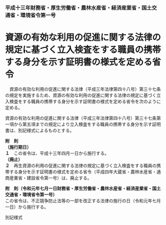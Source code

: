 ### 平成十三年財務省・厚生労働省・農林水産省・経済産業省・国土交通省・環境省令第一号  
# 資源の有効な利用の促進に関する法律の規定に基づく立入検査をする職員の携帯する身分を示す証明書の様式を定める省令  
　資源の有効な利用の促進に関する法律（平成三年法律第四十八号）第三十七条の規定を実施するため、資源の有効な利用の促進に関する法律の規定に基づく立入検査をする職員の携帯する身分を示す証明書の様式を定める省令を次のように定める。  
  
資源の有効な利用の促進に関する法律（平成三年法律第四十八号）第三十七条第一項から第五項までの規定により立入検査をする職員の携帯する身分を示す証明書は、別記様式によるものとする。  
  
**附　則**  
**（施行期日）**  
**１**　この省令は、平成十三年四月一日から施行する。  
**（廃止）**  
**２**　再生資源の利用の促進に関する法律の規定に基づく立入検査をする職員の携帯する身分を示す証明書の様式を定める省令（平成四年大蔵省・農林水産省・通商産業省・建設省令第一号）は、廃止する。  
  
**附　則（令和元年七月一日財務省・厚生労働省・農林水産省・経済産業省・国土交通省・環境省令第一号）**  
この省令は、不正競争防止法等の一部を改正する法律の施行の日（令和元年七月一日）から施行する。  
  
別記様式
          
        